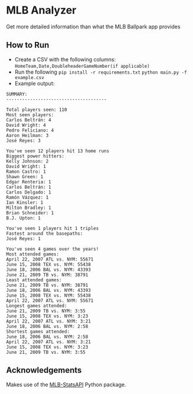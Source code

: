 # MLB Analyzer
Get more detailed information than what the MLB Ballpark app provides

## How to Run
* Create a CSV with the following columns:
`HomeTeam,Date,DoubleheaderGameNumber(if applicable)`
* Run the following
`pip install -r requirements.txt`
`python main.py -f example.csv`
* Example output:
```
SUMMARY:
--------------------------------------

Total players seen: 110
Most seen players: 
Carlos Beltrán: 4
David Wright: 4
Pedro Feliciano: 4
Aaron Heilman: 3
José Reyes: 3

You've seen 12 players hit 13 home runs
Biggest power hitters: 
Kelly Johnson: 2
David Wright: 1
Ramon Castro: 1
Shawn Green: 1
Edgar Renteria: 1
Carlos Beltrán: 1
Carlos Delgado: 1
Ramón Vázquez: 1
Ian Kinsler: 1
Milton Bradley: 1
Brian Schneider: 1
B.J. Upton: 1

You've seen 1 players hit 1 triples
Fastest around the basepaths: 
José Reyes: 1

You've seen 4 games over the years!
Most attended games: 
April 22, 2007 ATL vs. NYM: 55671
June 15, 2008 TEX vs. NYM: 55438
June 18, 2006 BAL vs. NYM: 43393
June 21, 2009 TB vs. NYM: 38791
Least attended games: 
June 21, 2009 TB vs. NYM: 38791
June 18, 2006 BAL vs. NYM: 43393
June 15, 2008 TEX vs. NYM: 55438
April 22, 2007 ATL vs. NYM: 55671
Longest games attended: 
June 21, 2009 TB vs. NYM: 3:55
June 15, 2008 TEX vs. NYM: 3:23
April 22, 2007 ATL vs. NYM: 3:21
June 18, 2006 BAL vs. NYM: 2:58
Shortest games attended: 
June 18, 2006 BAL vs. NYM: 2:58
April 22, 2007 ATL vs. NYM: 3:21
June 15, 2008 TEX vs. NYM: 3:23
June 21, 2009 TB vs. NYM: 3:55
```

## Acknowledgements
Makes use of the [MLB-StatsAPI](https://github.com/toddrob99/MLB-StatsAPI) Python package.
